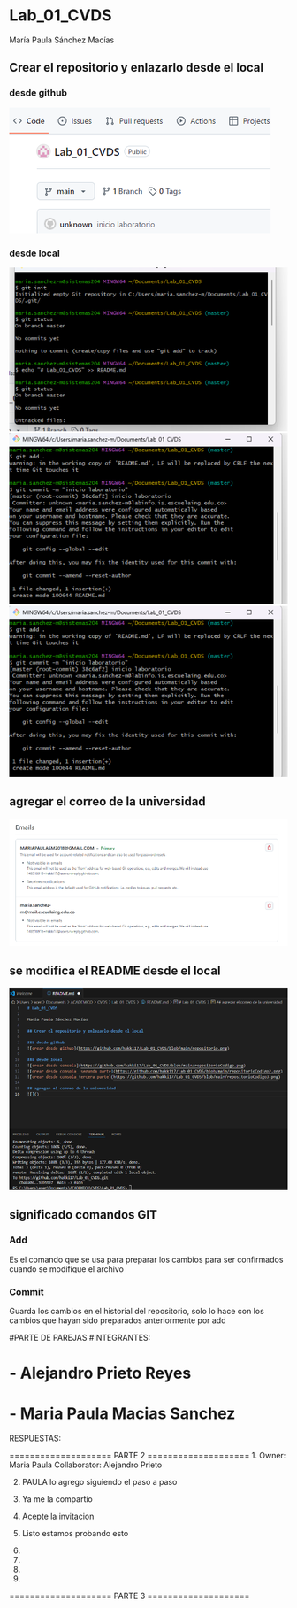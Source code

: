# Lab_01_CVDS

María Paula Sánchez Macías

## Crear el repositorio y enlazarlo desde el local

### desde github
![crear desde github](https://github.com/hakki17/Lab_01_CVDS/blob/main/repositorio.png)

### desde local
![crear desde consola](https://github.com/hakki17/Lab_01_CVDS/blob/main/repositorioCodigo.png)
![crear desde consola_ segunda parte](https://github.com/hakki17/Lab_01_CVDS/blob/main/repositorioCodigo2.png)
![crear desde consola_tercera parte](https://github.com/hakki17/Lab_01_CVDS/blob/main/repositorioCodigo3.png)

## agregar el correo de la universidad
![](https://github.com/hakki17/Lab_01_CVDS/blob/main/codigoUni.png)

## se modifica el README desde el local
![](https://github.com/hakki17/Lab_01_CVDS/blob/main/modificarREADME.png)

## significado comandos GIT
### Add
Es el comando que se usa para preparar los cambios para ser confirmados cuando se modifique el archivo
### Commit
Guarda los cambios en el historial del repositorio, solo lo hace con los cambios que hayan sido preparados anteriormente por add


#PARTE DE PAREJAS
#INTEGRANTES:
#	- Alejandro Prieto Reyes
#	- Maria Paula Macias Sanchez

RESPUESTAS:

==================== PARTE 2 ====================
1.
	Owner:		Maria Paula
	Collaborator:	Alejandro Prieto

2.
	PAULA lo agrego siguiendo el paso a paso
	

3.
	Ya me la compartio

4.
	Acepte la invitacion

5.
	Listo estamos probando esto

6.

7.

8.

9.

==================== PARTE 3 ====================

